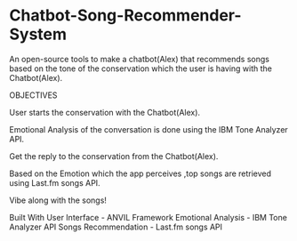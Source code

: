 # Chatbot-Song-Recommender-System
An open-source tools to make a chatbot(Alex) that recommends songs based on the tone of the conservation which the user is having with the Chatbot(Alex).

OBJECTIVES

User starts the conservation with the Chatbot(Alex).

Emotional Analysis of the conversation is done using the IBM Tone Analyzer API.

Get the reply to the conservation from the Chatbot(Alex).

Based on the Emotion which the app perceives ,top songs are retrieved using Last.fm songs API.

Vibe along with the songs!


Built With
User Interface - ANVIL Framework
Emotional Analysis - IBM Tone Analyzer API
Songs Recommendation - Last.fm songs API

